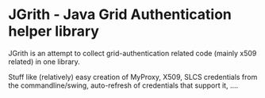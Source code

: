 JGrith - Java Grid Authentication helper library
================================================

JGrith is an attempt to collect grid-authentication related code (mainly x509 related) in one library.

Stuff like (relatively) easy creation of MyProxy, X509, SLCS credentials from the commandline/swing, auto-refresh of credentials that support it, ....

